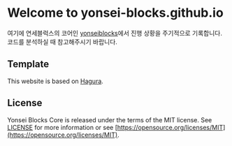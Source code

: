 # Welcome to yonsei-blocks.github.io

여기에 연세블럭스의 코어인 [yonseiblocks](https://github.com/yonsei-blocks/yonseiblocks)에서 진행 상황을 주기적으로 기록합니다. 코드를 분석하실 때 참고해주시기 바랍니다.

## Template
This website is based on [Hagura](http://webjeda.com/hagura).

## License
Yonsei Blocks Core is released under the terms of the MIT license. See [LICENSE](LICENSE) for more information or see [https://opensource.org/licenses/MIT](https://opensource.org/licenses/MIT).
